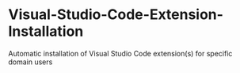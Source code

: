 # Visual-Studio-Code-Extension-Installation
Automatic installation of Visual Studio Code extension(s) for specific domain users
